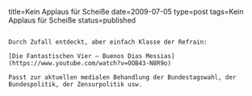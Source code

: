title=Kein Applaus für Scheiße
date=2009-07-05
type=post
tags=Kein Applaus für Scheiße
status=published
~~~~~~

Durch Zufall entdeckt, aber einfach Klasse der Refrain:

[Die Fantastischen Vier – Buenos Dias Messias](https://www.youtube.com/watch?v=OOB43-N8R9o)

Passt zur aktuellen medialen Behandlung der Bundestagswahl, der Bundespolitik, der Zensurpolitik usw.

